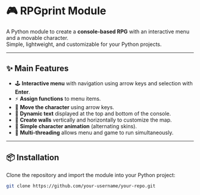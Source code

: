 # 🎮 RPGprint Module

A Python module to create a **console-based RPG** with an interactive menu and a movable character.  
Simple, lightweight, and customizable for your Python projects.

---

## ✨ Main Features

- 🕹 **Interactive menu** with navigation using arrow keys and selection with **Enter**.  
- ⚡ **Assign functions** to menu items.  
- 🧍 **Move the character** using arrow keys.  
- 📝 **Dynamic text** displayed at the top and bottom of the console.  
- 🧱 **Create walls** vertically and horizontally to customize the map.  
- 🎨 **Simple character animation** (alternating skins).  
- 🧵 **Multi-threading** allows menu and game to run simultaneously.

---

## 📦 Installation

Clone the repository and import the module into your Python project:

```bash
git clone https://github.com/your-username/your-repo.git
